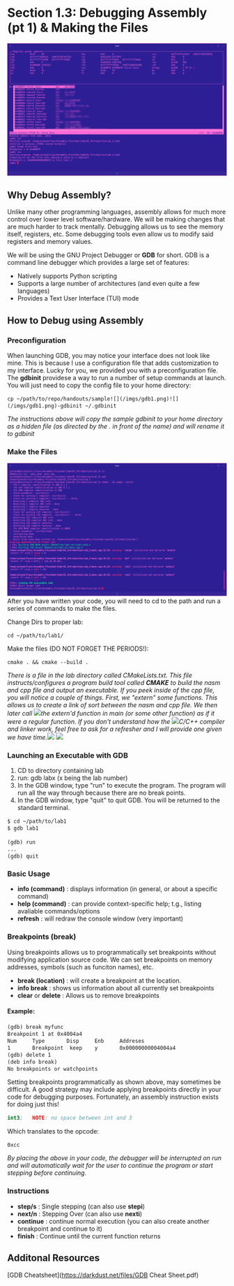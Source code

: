 # Section 1.3: Debugging Assembly (pt 1) & Making the Files

![](/imgs/gdb4.png)

## Why Debug Assembly?

Unlike many other programming languages, assembly allows for much more control over lower level software/hardware. We will be making changes that are much harder to track mentally. Debugging allows us to see the memory itself, registers, etc. Some debugging tools even allow us to modify said registers and memory values. 

We will be using the GNU Project Debugger or **GDB** for short. GDB is a command line debugger which provides a large set of features:
* Natively supports Python scripting
* Supports a large number of architectures (and even quite a few languages)
* Provides a Text User Interface (TUI) mode

## How to Debug using Assembly

### Preconfiguration
When launching GDB, you may notice your interface does not look like mine. This is because I use a configuration file that adds customization to my interface. Lucky for you, we provided you with a preconfiguration file. The **gdbinit** providese a way to run a number of setup commands at launch. You will just need to copy the config file to your home directory:
```
cp ~/path/to/repo/handouts/sample![](/imgs/gdb1.png)![](/imgs/gdb1.png)-gdbinit ~/.gdbinit
```
*The instructions above will copy the sample gdbinit to your home directory as a hidden file (as directed by the . in front of the name) and will rename it to gdbinit*

### Make the Files
![](/imgs/build.png)
After you have written your code, you will need to cd to the path and run a series of commands to make the files. 

Change Dirs to proper lab:
```
cd ~/path/to/lab1/
```

Make the files (DO NOT FORGET THE PERIODS!):
```
cmake . && cmake --build .
```
*There is a file in the lab directory called CMakeLists.txt. This file instructs/configures a program build tool called **CMAKE** to build the nasm and cpp file and output an executable. If you peek inside of the cpp file, you will notice a couple of things. First, we "extern" some functions. This allows us to create a link of sort between the nasm and cpp file. We then later call ![](/imgs/gdb1.png)the extern'd function in main (or some other function) as if it were a regular function. If you don't understand how the ![](/imgs/gdb1.png)C/C++ compiler and linker work, feel free to ask for a refresher and I will provide one given we have time.*![](/imgs/gdb1.png)
![](/imgs/gdb1.png)
### Launching an Executable with GDB
1. CD to directory containing lab
2. run: gdb labx (x being the lab number)
3. In the GDB window, type "run" to execute the program. The program will run all the way through because there are no break points. 
4. In the GDB window, type "quit" to quit GDB. You will be returned to the standard terminal. 
```
$ cd ~/path/to/lab1
$ gdb lab1

(gdb) run
...
(gdb) quit
```

### Basic Usage
* **info (command)** : displays information (in general, or about a specific command)
* **help (command)** : can provide context-specific help; t.g., listing avaliable commands/options
* **refresh** : will redraw the console window (very important)

### Breakpoints (break)
Using breakpoints allows us to programmatically set breakpoints without modifying application source code. We can set breakpoints on memory addresses, symbols (such as funciton names), etc. 
* **break (location)** : will create a breakpoint at the location. 
* **info break** : shows us information about all currently set breakpoints
* **clear** or **delete** : Allows us to remove breakpoints

#### Example:
```
(gdb) break myfunc
Breakpoint 1 at 0x4004a4
Num     Type       Disp     Enb     Addreses
1       Breakpoint  keep    y       0x00000000004004a4
(gdb) delete 1
(deb info break)
No breakpoints or watchpoints
```

Setting breakpoints programmatically as shown above, may sometimes be difficult. A good strategy may include applying breakpoints directly in your code for debugging purposes. Fortunately, an assembly instruction exists for doing just this!
```nasm
int3;   NOTE: no space between int and 3
```
Which translates to the opcode:
```nasm
0xcc
```
*By placing the above in your code, the debugger will be interrupted on run and will automatically wait for the user to continue the program or start stepping before continuing.*

### Instructions
* **step/s** : Single stepping (can also use **stepi**)
* **next/n** : Stepping Over (can also use **nexti**)
* **continue** : continue normal execution (you can also create another breakpoint and continue to it)
* **finish** : Continue until the current function returns

## Additonal Resources
[GDB Cheatsheet](https://darkdust.net/files/GDB Cheat Sheet.pdf)